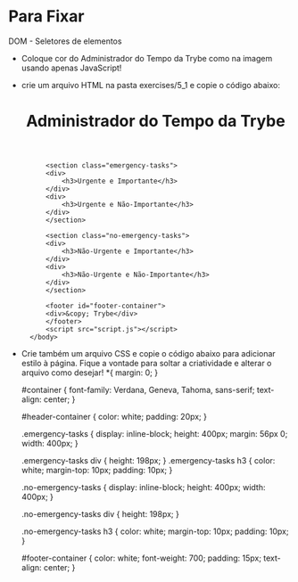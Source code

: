 # Para Fixar

DOM - Seletores de elementos

* Coloque cor do Administrador do Tempo da Trybe como na imagem usando apenas JavaScript!

* crie um arquivo HTML na pasta exercises/5_1 e copie o código abaixo:
    <!DOCTYPE html>
    <html lang="pt-br">
        <head>
            <meta charset="UTF-8">
            <meta name="viewport" content="width=device-width, initial-scale=1.0">
            <link rel="stylesheet" href="style.css">
            <title>Administrador do Tempo</title>
        </head>
        <body id="container">
            <header id="header-container">
            <h1>Administrador do Tempo da Trybe</h1>
            </header>

            <section class="emergency-tasks">
            <div>
                <h3>Urgente e Importante</h3>
            </div>
            <div>
                <h3>Urgente e Não-Importante</h3>
            </div>
            </section>

            <section class="no-emergency-tasks">
            <div>
                <h3>Não-Urgente e Importante</h3>
            </div>
            <div>
                <h3>Não-Urgente e Não-Importante</h3>
            </div>
            </section>

            <footer id="footer-container">
            <div>&copy; Trybe</div>
            </footer>
            <script src="script.js"></script>
        </body>
    </html>

* Crie também um arquivo CSS e copie o código abaixo para adicionar estilo à página. Fique a vontade para soltar a criatividade e alterar o arquivo como desejar!
    *{
    margin: 0;
    }

    #container {
    font-family: Verdana, Geneva, Tahoma, sans-serif;
    text-align: center;
    }

    #header-container {
    color: white;
    padding: 20px;
    }

    .emergency-tasks {
    display: inline-block;
    height: 400px;
    margin: 56px 0;
    width: 400px;
    }

    .emergency-tasks div {
    height: 198px;
    }
    .emergency-tasks h3 {
    color: white;
    margin-top: 10px;
    padding: 10px;
    }

    .no-emergency-tasks {
    display: inline-block;
    height: 400px;
    width: 400px;
    }

    .no-emergency-tasks div {
    height: 198px;
    }

    .no-emergency-tasks h3 {
    color: white;
    margin-top: 10px;
    padding: 10px;
    }

    #footer-container {
    color: white;
    font-weight: 700;
    padding: 15px;
    text-align: center;
    }